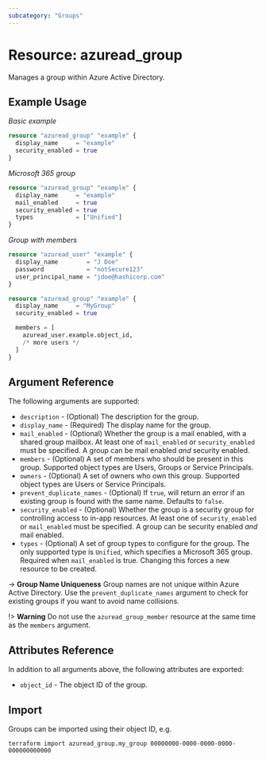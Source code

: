 ```yaml
---
subcategory: "Groups"
---
```


# Resource: azuread_group

Manages a group within Azure Active Directory.

## Example Usage

*Basic example*

```terraform
resource "azuread_group" "example" {
  display_name     = "example"
  security_enabled = true
}
```

*Microsoft 365 group*

```terraform
resource "azuread_group" "example" {
  display_name     = "example"
  mail_enabled     = true
  security_enabled = true
  types            = ["Unified"]
}
```

*Group with members*

```terraform
resource "azuread_user" "example" {
  display_name        = "J Doe"
  password            = "notSecure123"
  user_principal_name = "jdoe@hashicorp.com"
}

resource "azuread_group" "example" {
  display_name     = "MyGroup"
  security_enabled = true

  members = [
    azuread_user.example.object_id,
    /* more users */
  ]
}
```

## Argument Reference

The following arguments are supported:

* `description` - (Optional) The description for the group.
* `display_name` - (Required) The display name for the group.
* `mail_enabled` - (Optional) Whether the group is a mail enabled, with a shared group mailbox. At least one of `mail_enabled` or `security_enabled` must be specified. A group can be mail enabled _and_ security enabled.
* `members` - (Optional) A set of members who should be present in this group. Supported object types are Users, Groups or Service Principals.
* `owners` - (Optional) A set of owners who own this group. Supported object types are Users or Service Principals.
* `prevent_duplicate_names` - (Optional) If `true`, will return an error if an existing group is found with the same name. Defaults to `false`.
* `security_enabled` - (Optional) Whether the group is a security group for controlling access to in-app resources. At least one of `security_enabled` or `mail_enabled` must be specified. A group can be security enabled _and_ mail enabled.
* `types` - (Optional) A set of group types to configure for the group. The only supported type is `Unified`, which specifies a Microsoft 365 group. Required when `mail_enabled` is true. Changing this forces a new resource to be created.

-> **Group Name Uniqueness** Group names are not unique within Azure Active Directory. Use the `prevent_duplicate_names` argument to check for existing groups if you want to avoid name collisions.

!> **Warning** Do not use the `azuread_group_member` resource at the same time as the `members` argument.

## Attributes Reference

In addition to all arguments above, the following attributes are exported:

* `object_id` - The object ID of the group.

## Import

Groups can be imported using their object ID, e.g.

```shell
terraform import azuread_group.my_group 00000000-0000-0000-0000-000000000000
```
